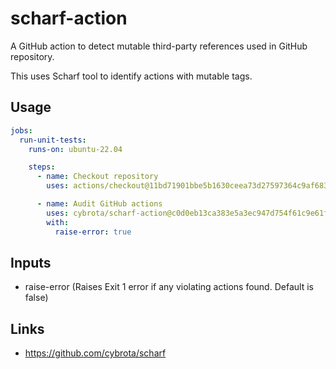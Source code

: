 # scharf-action
A GitHub action to detect mutable third-party references used in GitHub repository.

This uses Scharf tool to identify actions with mutable tags.

## Usage

```yaml
jobs:
  run-unit-tests:
    runs-on: ubuntu-22.04

    steps:
      - name: Checkout repository
        uses: actions/checkout@11bd71901bbe5b1630ceea73d27597364c9af683

      - name: Audit GitHub actions
        uses: cybrota/scharf-action@c0d0eb13ca383e5a3ec947d754f61c9e61fab5ba
        with:
          raise-error: true
```

## Inputs

* raise-error (Raises Exit 1 error if any violating actions found. Default is false)

## Links
* https://github.com/cybrota/scharf
